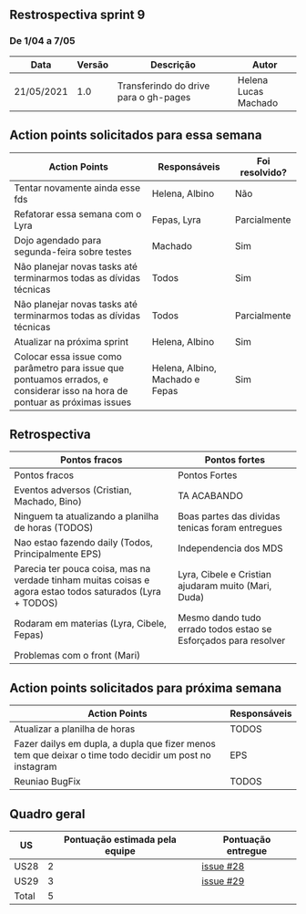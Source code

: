## Restrospectiva sprint 9

### De 1/04 a 7/05


| Data       | Versão | Descrição                                           | Autor              |
| ---------- | ------ | --------------------------------------------------- | ------------------ |
| 21/05/2021 | 1.0    | Transferindo do drive para o gh-pages               |    Helena </br> Lucas Machado   |

## Action points solicitados para essa semana

| **Action Points** | **Responsáveis** | **Foi resolvido?** |
| ------------- | ------------ | ------------ |
| Tentar novamente ainda esse fds | Helena, Albino | Não |
| Refatorar essa semana com o Lyra | Fepas, Lyra | Parcialmente |
| Dojo agendado para segunda-feira sobre testes | Machado | Sim |
| Não planejar novas tasks até terminarmos todas as dívidas técnicas | Todos | Sim |
| Não planejar novas tasks até terminarmos todas as dívidas técnicas | Todos | Parcialmente |
| Atualizar na próxima sprint | Helena, Albino | Sim |
| Colocar essa issue como parâmetro para issue que pontuamos errados, e considerar isso na hora de pontuar as próximas issues | Helena, Albino, Machado e Fepas | Sim |


## Retrospectiva

| **Pontos fracos** | **Pontos fortes** |
| ------------- | ------------- |
| Pontos fracos | Pontos Fortes |
| Eventos adversos (Cristian, Machado, Bino) | TA ACABANDO |
| Ninguem ta atualizando a planilha de horas (TODOS) | Boas partes das dividas tenicas foram entregues |
| Nao estao fazendo daily (Todos, Principalmente EPS) | Independencia dos MDS |
| Parecia ter pouca coisa, mas na verdade tinham muitas coisas e agora estao todos saturados (Lyra + TODOS) | Lyra, Cibele e Cristian ajudaram muito (Mari, Duda) |
| Rodaram em materias (Lyra, Cibele, Fepas) | Mesmo dando tudo errado todos estao se Esforçados para resolver |
| Problemas com o front (Mari) |  |


## Action points solicitados para próxima semana

| **Action Points** | **Responsáveis** |
| ----------------- | ---------------- |
| Atualizar a planilha de horas | TODOS |
| Fazer dailys em dupla, a dupla que fizer menos tem que deixar o time todo decidir um post no instagram | EPS  |
| Reuniao BugFix | TODOS |

## Quadro geral

| US    | Pontuação estimada pela equipe | Pontuação entregue              | 
|-------|--------------------------------|---------------------------------|
| US28   |2 |[issue #28](https://github.com/parlamentaqui/frontend/issues/28) |
| US29   |3 |[issue #29](https://github.com/parlamentaqui/frontend/issues/29) |
| Total |5  | |

